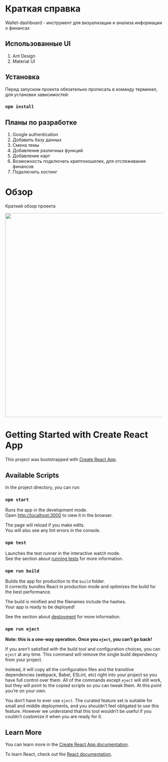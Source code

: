 # Краткая справка

Wallet-dashboard - инструмент для визуализации и анализа информации о финансах

## Использованные UI

1. Ant Design
2. Material UI

## Установка

Перед запуском проекта обязательно прописать в команду терминал, для установки зависимостей:

### `npm install`

## Планы по разработке

1. Google authentication
2. Добавить базу данных
3. Смена темы
4. Добавление различных функций
5. Добавление карт
6. Возможность подключать криптокошелек, для отслеживания финансов
7. Подключить хостинг

# Обзор

Краткий обзор проекта

<div align="center">

<image src="public/git.png" height="auto" width="650">
  
</div>

# Getting Started with Create React App

This project was bootstrapped with [Create React App](https://github.com/facebook/create-react-app).

## Available Scripts

In the project directory, you can run:

### `npm start`

Runs the app in the development mode.\
Open [http://localhost:3000](http://localhost:3000) to view it in the browser.

The page will reload if you make edits.\
You will also see any lint errors in the console.

### `npm test`

Launches the test runner in the interactive watch mode.\
See the section about [running tests](https://facebook.github.io/create-react-app/docs/running-tests) for more information.

### `npm run build`

Builds the app for production to the `build` folder.\
It correctly bundles React in production mode and optimizes the build for the best performance.

The build is minified and the filenames include the hashes.\
Your app is ready to be deployed!

See the section about [deployment](https://facebook.github.io/create-react-app/docs/deployment) for more information.

### `npm run eject`

**Note: this is a one-way operation. Once you `eject`, you can’t go back!**

If you aren’t satisfied with the build tool and configuration choices, you can `eject` at any time. This command will remove the single build dependency from your project.

Instead, it will copy all the configuration files and the transitive dependencies (webpack, Babel, ESLint, etc) right into your project so you have full control over them. All of the commands except `eject` will still work, but they will point to the copied scripts so you can tweak them. At this point you’re on your own.

You don’t have to ever use `eject`. The curated feature set is suitable for small and middle deployments, and you shouldn’t feel obligated to use this feature. However we understand that this tool wouldn’t be useful if you couldn’t customize it when you are ready for it.

## Learn More

You can learn more in the [Create React App documentation](https://facebook.github.io/create-react-app/docs/getting-started).

To learn React, check out the [React documentation](https://reactjs.org/).
